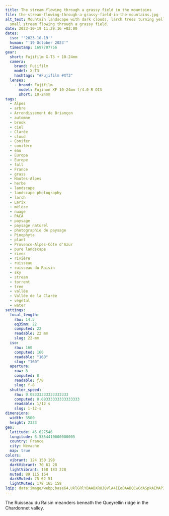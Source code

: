 ```yaml
---
title: The stream flowing through a grassy field in the mountains
file: the-stream-flowing-through-a-grassy-field-in-the-mountains.jpg
alt_text: Mountain landscape with dark clouds, larch trees turning yellow, and a
  small stream flowing through a grassy field.
date: 2023-10-19 11:29:16 +02:00
dates:
  iso: "'2023-10-19'"
  human: "'19 October 2023'"
  timestamp: 1697707756
gear:
  short: Fujifilm X-T3 + 10-24mm
  camera:
    brand: Fujifilm
    model: X-T3
    hashtags: "#Fujifilm #XT3"
  lenses:
    - brand: Fujifilm
      model: Fujinon XF 10-24mm f/4.0 R OIS
      short: 10-24mm
tags:
  - Alpes
  - arbre
  - Arrondissement de Briançon
  - automne
  - brook
  - ciel
  - Clarée
  - cloud
  - Conifer
  - conifère
  - eau
  - Europa
  - Europe
  - fall
  - France
  - grass
  - Hautes-Alpes
  - herbe
  - landscape
  - landscape photography
  - larch
  - Larix
  - mélèze
  - nuage
  - PACA
  - paysage
  - paysage naturel
  - photographie de paysage
  - Pinophyta
  - plant
  - Provence-Alpes-Côte d'Azur
  - pure landscape
  - river
  - rivière
  - ruisseau
  - ruisseau du Raisin
  - sky
  - stream
  - torrent
  - tree
  - vallée
  - Vallée de la Clarée
  - végétal
  - water
settings:
  focal_length:
    raw: 14.5
    eq35mm: 22
    computed: 22
    readable: 22 mm
    slug: 22-mm
  iso:
    raw: 160
    computed: 160
    readable: "160"
    slug: "160"
  aperture:
    raw: 8
    computed: 8
    readable: ƒ/8
    slug: f-8
  shutter_speed:
    raw: 0.08333333333333333
    computed: 0.08333333333333333
    readable: 1/12 s
    slug: 1-12-s
dimensions:
  width: 3500
  height: 2333
geo:
  latitude: 45.027546
  longitude: 6.5354410000000005
  country: France
  city: Névache
  map: true
colors:
  vibrant: 124 150 198
  darkVibrant: 70 61 28
  lightVibrant: 158 183 228
  muted: 89 115 164
  darkMuted: 75 62 51
  lightMuted: 178 165 158
lqip: data:image/webp;base64,UklGRlYBAABXRUJQVlA4IEoBAADQCwCdASpkAEMAP3GgxVi0q7+qMVa7g/AuCWNtk4AFQSUbX/bAiap28OBE1scSNweF3hn1Bgm7aTfROlB9/kvbz0/Zf9kiHHvrYzIpHbgXlX7TPldye7hbMqSrdSXdIumuEda7VjxgAP6zxn5WcLp9fteKbotWPbIetgkPSvKOfEXVzz1N/KukTRiLHEaao3xir+o5KhgaCbhiAA+4P5yox7CTbyyU8ZXXFy1NsvJpugerUfu/rLw5isKMlxWqK4IXTgIKxrNzwg0OoPjta4ROynHR6bF2wFtRZGA0mH/1pZ5nh/3Q7PsChTqSe+oNBQNd5cGAKPVsQ5re7na0o5PxEFjhqaAZlKdLuycNkzne/I/I7uGSVRherUKbuPaNJf4WuOxoSyXlG8F82n+TCaJu4bPz43kBoSI+srh50uKflyF7oCrKb8tAAAA=
---
```


The Ruisseau du Raisin meanders beneath the Queyrellin ridge in the Chardonnet valley.
